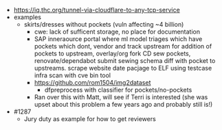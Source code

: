 - https://iq.thc.org/tunnel-via-cloudflare-to-any-tcp-service
- examples
  - skirts/dresses without pockets (vuln affecting ~4 billion)
    - cwe: lack of sufficent storage, no place for documentation
    - SAP inneraource portal where ml model triages which have pockets which dont, vendor and track upstream for addition of pockets to upstream, overlay/org fork CD sew pockets, renovate/dependabot submit sewing schema diff with pocket to upstreams. scrape website date pacjage to ELF using testcase infra scan with cve bin tool
    - https://github.com/rom1504/img2dataset
      - dfpreprocess with classifier for pockets/no-pockets
    - Ran over this with Matt, will see if Terri is interested (she was upset about this problem a few years ago and probably still is!)
- #1287
  - Jury duty as example for how to get reviewers